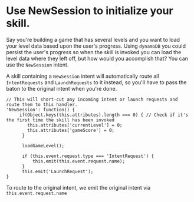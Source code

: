 # Use NewSession to initialize your skill.


Say you're building a game that has several levels and you want to load your level data based upon the user's progress. Using `dynamoDB` you could persist the user's progress so when the skill is invoked you can load the level data where they left off, but how would you accomplish that? You can use the `NewSession` intent.

A skill containing a `NewSession` intent will automatically route all `IntentRequests` and `LaunchRequests` to it instead, so you'll have to pass the baton to the original intent when you're done.



```
// This will short-cut any incoming intent or launch requests and route them to this handler.
'NewSession': function() {
     if(Object.keys(this.attributes).length === 0) { // Check if it's the first time the skill has been invoked
        this.attributes['currentLevel'] = 0;
        this.attributes['gameScore'] = 0;
      }
      
      loadGameLevel();
      
      if (this.event.request.type === 'IntentRequest') {
          this.emit(this.event.request.name); 
      } 
      this.emit('LaunchRequest');
}
```

To route to the original intent, we emit the original intent via `this.event.request.name`